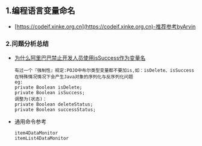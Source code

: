 ## 1.编程语言变量命名
- [https://codeif.xinke.org.cn](https://codeif.xinke.org.cn)-推荐参考byArvin

### 2.问题分析总结
- [为什么阿里巴巴禁止开发人员使用isSuccess作为变量名](https://mp.weixin.qq.com/s/B3iZcnN0-Tk05Bbbmu9aFQ)
    ```
    有过一个『强制性』规定:POJO中布尔类型变量都不要加is,如：isDelete、isSuccess
    在特殊情况情况下会产生Java对象的序列化与反序列化问题
    eg:
    private Boolean isDelete;
    private Boolean isSuccess;
    调整为(状态)：
    private Boolean deleteStatus;
    private Boolean successStatus;
     ```
-   通用命令参考
    ```
    item4DataMonitor
    itemList4DataMonitor
    ```

